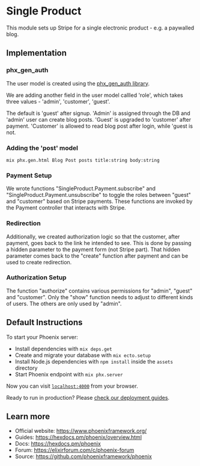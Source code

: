 # Single Product

This module sets up Stripe for a single electronic product - e.g. a paywalled blog. 

## Implementation

### phx_gen_auth

The user model is created using the [phx_gen_auth library](https://github.com/aaronrenner/phx_gen_auth).

We are adding another field in the user model callled 'role', which takes three values - 'admin', 'customer', 'guest'. 

The default is 'guest' after signup. 'Admin' is assigned through the DB and 'admin' user can create blog posts. 'Guest' is upgraded to 'customer' after payment. 'Customer' is allowed to read blog post after login, while 'guest is not.

### Adding the 'post' model

~~~~~~~
mix phx.gen.html Blog Post posts title:string body:string
~~~~~~~

### Payment Setup

We wrote functions "SingleProduct.Payment.subscribe" and "SingleProduct.Payment.unsubscribe" to toggle the roles between "guest" and "customer" based on Stripe payments. These functions are invoked by the Payment controller that interacts with Stripe.

### Redirection

Additionally, we created authorization logic so that the customer, after payment, goes back to the link he intended to see. This is done by passing a hidden parameter to the payment form (not Stripe part). That hidden parameter comes back to the "create" function after payment and can be used to create redirection.


### Authorization Setup

The function "authorize" contains various permissions for "admin", "guest" and "customer". Only the "show" function needs to adjust to different kinds of users. The others are only used by "admin".


## Default Instructions

To start your Phoenix server:

  * Install dependencies with `mix deps.get`
  * Create and migrate your database with `mix ecto.setup`
  * Install Node.js dependencies with `npm install` inside the `assets` directory
  * Start Phoenix endpoint with `mix phx.server`

Now you can visit [`localhost:4000`](http://localhost:4000) from your browser.

Ready to run in production? Please [check our deployment guides](https://hexdocs.pm/phoenix/deployment.html).

## Learn more

  * Official website: https://www.phoenixframework.org/
  * Guides: https://hexdocs.pm/phoenix/overview.html
  * Docs: https://hexdocs.pm/phoenix
  * Forum: https://elixirforum.com/c/phoenix-forum
  * Source: https://github.com/phoenixframework/phoenix
